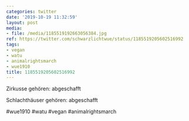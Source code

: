 ```yaml
---
categories: twitter
date: '2019-10-19 11:32:59'
layout: post
media:
- file: /media/1185519192663056384.jpg
ref: https://twitter.com/schwarzlichtwue/status/1185519205602516992
tags:
- vegan
- watu
- animalrightsmarch
- wue1910
title: 1185519205602516992
---
```

Zirkusse gehören: abgeschafft

Schlachthäuser gehören: abgeschafft

#wue1910 #watu #vegan #animalrightsmarch  